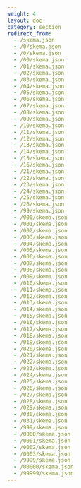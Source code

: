 ```yaml
---
weight: 4
layout: doc
category: section
redirect_from:
  - /skema.json
  - /0/skema.json
  - /0/skema.json
  - /00/skema.json
  - /01/skema.json
  - /02/skema.json
  - /03/skema.json
  - /04/skema.json
  - /05/skema.json
  - /06/skema.json
  - /07/skema.json
  - /08/skema.json
  - /09/skema.json
  - /10/skema.json
  - /11/skema.json
  - /12/skema.json
  - /13/skema.json
  - /14/skema.json
  - /15/skema.json
  - /16/skema.json
  - /21/skema.json
  - /22/skema.json
  - /23/skema.json
  - /24/skema.json
  - /25/skema.json
  - /26/skema.json
  - /99/skema.json
  - /000/skema.json
  - /001/skema.json
  - /002/skema.json
  - /003/skema.json
  - /004/skema.json
  - /005/skema.json
  - /006/skema.json
  - /007/skema.json
  - /008/skema.json
  - /009/skema.json
  - /010/skema.json
  - /011/skema.json
  - /012/skema.json
  - /013/skema.json
  - /014/skema.json
  - /015/skema.json
  - /016/skema.json
  - /017/skema.json
  - /018/skema.json
  - /019/skema.json
  - /020/skema.json
  - /021/skema.json
  - /022/skema.json
  - /023/skema.json
  - /024/skema.json
  - /025/skema.json
  - /026/skema.json
  - /027/skema.json
  - /028/skema.json
  - /029/skema.json
  - /030/skema.json
  - /031/skema.json
  - /999/skema.json
  - /0000/skema.json
  - /0001/skema.json
  - /0002/skema.json
  - /0003/skema.json
  - /9999/skema.json
  - /00000/skema.json
  - /99999/skema.json
---
```

